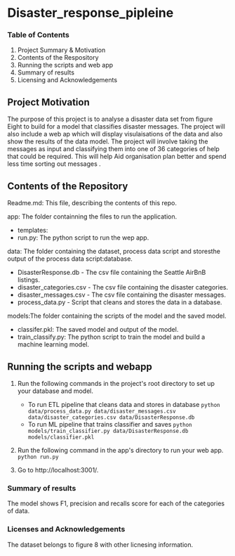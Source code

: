 # Disaster_response_pipleine


### Table of Contents

1. Project Summary & Motivation
2. Contents of the Respository 
3. Running the scripts and web app
4. Summary of results
5. Licensing and Acknowledgements

## Project Motivation

The purpose of this project is to analyse a disaster data set from figure Eight to build for a model that classifies disaster messages. The project will also include a web ap which will display visulaisations of the data and also show the results of the data model. The project will involve taking the messages as input and classifying them into one of 36 categories of help that could be required. This will help Aid organisation plan better and spend less time sorting out messages .


## Contents of the Repository

Readme.md:  This file, describing the contents of this repo.

app: The folder containning the files to run the application.
 * templates:
 * run.py: The python script to run the wep app.
 
data: The folder containing the dataset, process data script and storesthe output of the process data script:database. 
 * DisasterResponse.db - The csv file containing the Seattle AirBnB listings.
 * disaster_categories.csv - The csv file containing the disaster categories.
 * disaster_messages.csv - The csv file containing the disaster messages.
 * process_data.py - Script that cleans and stores the data in a database.

models:The folder containing the scripts of the model and the saved model.
 * classifer.pkl: The saved model and output of the  model.
 * train_classify.py: The python script to train the model and build a machine learning model.

## Running the scripts and webapp

1. Run the following commands in the project's root directory to set up your database and model.

    - To run ETL pipeline that cleans data and stores in database
        `python data/process_data.py data/disaster_messages.csv data/disaster_categories.csv data/DisasterResponse.db`
    - To run ML pipeline that trains classifier and saves
        `python models/train_classifier.py data/DisasterResponse.db models/classifier.pkl`

2. Run the following command in the app's directory to run your web app.
    `python run.py`

3. Go to http://localhost:3001/.

### Summary of results

The model shows F1, precision and recalls score for each of the categories of data.

### Licenses and Acknowledgements

The dataset belongs to figure 8 with other licnesing information. 
